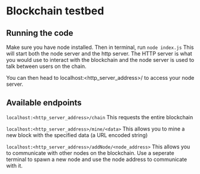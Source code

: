 # Blockchain testbed

## Running the code

Make sure you have node installed. Then in terminal, run 
``
node index.js
``
This will start both the node server and the http server. The HTTP server is what you would use to interact with the blockchain and the node server is used to talk between users on the chain.

You can then head to localhost:<http_server_address>/<endpoint> to access your node server. 
 
## Available endpoints
``
localhost:<http_server_address>/chain
``
This requests the entire blockchain

``
localhost:<http_server_address>/mine/<data>
``
This allows you to mine a new block with the specified data (a URL encoded string)

``
localhost:<http_server_address>/addNode/<node_address>
``
This allows you to communicate with other nodes on the blockchain. Use a seperate terminal to spawn a new node and use the node address to communicate with it.
